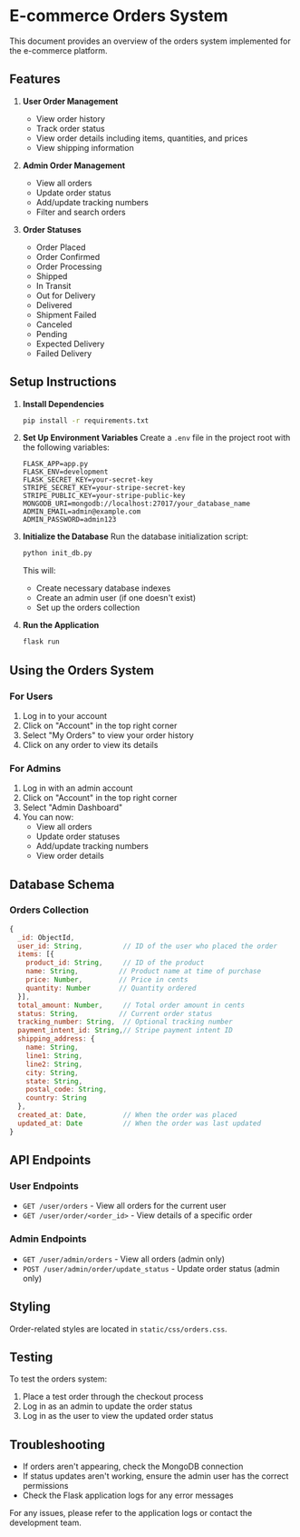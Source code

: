 # E-commerce Orders System

This document provides an overview of the orders system implemented for the e-commerce platform.

## Features

1. **User Order Management**
   - View order history
   - Track order status
   - View order details including items, quantities, and prices
   - View shipping information

2. **Admin Order Management**
   - View all orders
   - Update order status
   - Add/update tracking numbers
   - Filter and search orders

3. **Order Statuses**
   - Order Placed
   - Order Confirmed
   - Order Processing
   - Shipped
   - In Transit
   - Out for Delivery
   - Delivered
   - Shipment Failed
   - Canceled
   - Pending
   - Expected Delivery
   - Failed Delivery

## Setup Instructions

1. **Install Dependencies**
   ```bash
   pip install -r requirements.txt
   ```

2. **Set Up Environment Variables**
   Create a `.env` file in the project root with the following variables:
   ```
   FLASK_APP=app.py
   FLASK_ENV=development
   FLASK_SECRET_KEY=your-secret-key
   STRIPE_SECRET_KEY=your-stripe-secret-key
   STRIPE_PUBLIC_KEY=your-stripe-public-key
   MONGODB_URI=mongodb://localhost:27017/your_database_name
   ADMIN_EMAIL=admin@example.com
   ADMIN_PASSWORD=admin123
   ```

3. **Initialize the Database**
   Run the database initialization script:
   ```bash
   python init_db.py
   ```
   This will:
   - Create necessary database indexes
   - Create an admin user (if one doesn't exist)
   - Set up the orders collection

4. **Run the Application**
   ```bash
   flask run
   ```

## Using the Orders System

### For Users
1. Log in to your account
2. Click on "Account" in the top right corner
3. Select "My Orders" to view your order history
4. Click on any order to view its details

### For Admins
1. Log in with an admin account
2. Click on "Account" in the top right corner
3. Select "Admin Dashboard"
4. You can now:
   - View all orders
   - Update order statuses
   - Add/update tracking numbers
   - View order details

## Database Schema

### Orders Collection
```javascript
{
  _id: ObjectId,
  user_id: String,          // ID of the user who placed the order
  items: [{
    product_id: String,     // ID of the product
    name: String,          // Product name at time of purchase
    price: Number,         // Price in cents
    quantity: Number       // Quantity ordered
  }],
  total_amount: Number,     // Total order amount in cents
  status: String,          // Current order status
  tracking_number: String,  // Optional tracking number
  payment_intent_id: String,// Stripe payment intent ID
  shipping_address: {
    name: String,
    line1: String,
    line2: String,
    city: String,
    state: String,
    postal_code: String,
    country: String
  },
  created_at: Date,         // When the order was placed
  updated_at: Date          // When the order was last updated
}
```

## API Endpoints

### User Endpoints
- `GET /user/orders` - View all orders for the current user
- `GET /user/order/<order_id>` - View details of a specific order

### Admin Endpoints
- `GET /user/admin/orders` - View all orders (admin only)
- `POST /user/admin/order/update_status` - Update order status (admin only)

## Styling

Order-related styles are located in `static/css/orders.css`.

## Testing

To test the orders system:

1. Place a test order through the checkout process
2. Log in as an admin to update the order status
3. Log in as the user to view the updated order status

## Troubleshooting

- If orders aren't appearing, check the MongoDB connection
- If status updates aren't working, ensure the admin user has the correct permissions
- Check the Flask application logs for any error messages

For any issues, please refer to the application logs or contact the development team.
